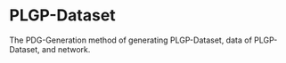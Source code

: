 # PLGP-Dataset
The PDG-Generation method of generating PLGP-Dataset, data of PLGP-Dataset, and network.
